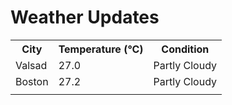 # Weather Updates

<!-- WEATHER-UPDATE-START -->
<table><tr><th>City</th><th>Temperature (°C)</th><th>Condition</th></tr><tr><td>Valsad</td><td>27.0</td><td>Partly Cloudy</td></tr><tr><td>Boston</td><td>27.2</td><td>Partly Cloudy</td></tr><tr><td></td><td></td><td></td></tr></table>
<!-- WEATHER-UPDATE-END -->
